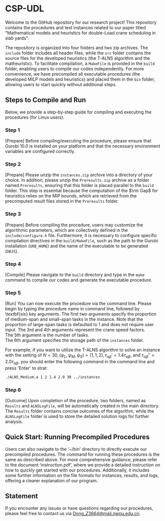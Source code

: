 # CSP-UDL

Welcome to the GitHub repository for our research project! 
This repository contains the procedures and test instances related to our paper titled "Mathematical models and heuristics for double-Load crane scheduling in slab yards".

The repository is organized into four folders and two zip archives.
The `include` folder includes all header files, while the `src` folder contains the source files for the developed heuristics (the T-ALNS algorithm and the matheuristic).
To facilitate compilation, a `MakeFile` is provided in the `build` folder, enabling users to compile our codes independently.
For more convenience, we have precompiled all executable procedures (the developed MILP models and heuristics) and placed them in the `bin` folder, allowing users to start quickly without additional steps.

## Steps to Compile and Run

Below, we provide a step-by-step guide for compiling and executing the procedures (for Linux users).

### Step 1  
[Prepare] Before compiling/executing the procedure, please ensure that Gurobi 10.0 is installed on your platform and that the necessary environment variables are configured correctly.

### Step 2  
[Prepare] Please unzip the `instances.zip` archive into a directory of your choice.
In addition, please unzip the `Preresults.zip` archive as a folder named `Preresults`, ensuring that this folder is placed parallel to the `build` folder.
This step is essential because the computation of the $\rm Gap$ for heuristics relies on the MIP bounds, which are retrieved from the precomputed result files stored in the `Preresults` folder. 

### Step 3  
[Prepare] Before compiling the procedure, users may customize the algorithmic parameters, which are collectively defined in the `include/configure.h` file.
Furthermore, it is necessary to configure specific compilation directives in the `build/MakeFile`, such as the path to the Gurobi installation (`GRB_HOME`) and the name of the executable to be generated (`OBJS`).  

### Step 4  
[Compile] Please navigate to the `build` directory and type in the `make` command to compile our codes and generate the executable procedure.

### Step 5  
[Run] You can now execute the procedure via the command line.
Please begin by typing the procedure name in command line, followed by \textbf{six} key arguments.
The first two arguments specify the proportion of medium-span and small-span tasks in the instance. Note that the proportion of large-span tasks is defaulted to 1 and does not require user input.
The 3rd and 4th arguments represent the crane speed factors.  
The 5th argument is the number of tasks.  
The 6th argument specifies the storage path of the `instances` folder.  

For example,  if you want to utilize the T-ALNS algorithm to solve an instance with the setting of $N=30, (\psi_L, \psi_M, \psi_S) = (1, 1, 2), \tau_{\alpha\beta}' = 1.4 \tau_{\alpha\beta}$, and $\tau_{\alpha\beta}'' = 2.0 \tau_{\alpha\beta}$, you should enter the following command in the command line and press 'Enter' to strat:

```bash
./ALNS_Medium.a 1 2 1.4 2.0 30 ../instances
```

### Step 6  
[Outcome] Upon completion of the procedure, two folders, named as `Results` and `ALNSLogFile`, will be automatically created in the main directory.
The `Results` folder contains concise outcomes of the algorithm, while the `ALNSLogFile` folder is used to store the detailed solution logs for further analysis.

## Quick Start: Running Precompiled Procedures

Users can also navigate to the ‘~/bin’ directory to directly execute our precompiled procedures. 
The command for running these procedures is the same as described above.
For more comprehensive guidance, please refer to the document ‘instruction.pdf’, where we provide a detailed instruction on how to quickly get started with our procedures.
Additionally, it includes some further information on the file formats for instances, results, and logs, offering a clearer explanation of our program.


## Statement

If you encounter any issues or have questions regarding our procedures, please feel free to contact us via Dong_Z3664@mail.nwpu.edu.cn.



